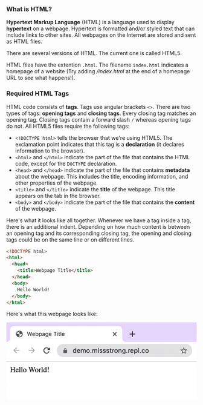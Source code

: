 ### What is HTML?

**Hypertext Markup Language** (HTML) is a language used to display **hypertext** on a webpage. Hypertext is formatted and/or styled text that can include links to other sites. All webpages on the Internet are stored and sent as HTML files.

There are several versions of HTML. The current one is called HTML5.

HTML files have the extention `.html`. The filename `index.html` indicates a homepage of a website (Try adding */index.html* at the end of a homepage URL to see what happens!).

### Required HTML Tags

HTML code consists of **tags**. Tags use angular brackets `<>`. There are two types of tags: **opening tags** and **closing tags**. Every closing tag matches an opening tag. Closing tags contain a forward slash `/` whereas opening tags do not. All HTML5 files require the following tags:

* `<!DOCTYPE html>` tells the browser that we're using HTML5. The exclamation point indicates that this tag is a **declaration** (it declares information to the browser).
* `<html>` and `</html>` indicate the part of the file that contains the HTML code, except for the `DOCTYPE` declaration. 
* `<head>` and `</head>` indicate the part of the file that contains **metadata** about the webpage. This includes the title, encoding information, and other properties of the webpage.
* `<title>` and `</title>` indicate the **title** of the webpage. This title appears on the tab in the browser.
* `<body>` and `</body>` indicate the part of the file that contains the **content** of the webpage.

Here's what it looks like all together. Whenever we have a tag inside a tag, there is an additional indent. Depending on how much content is between an opening tag and its corresponding closing tag, the opening and closing tags could be on the same line or on different lines.

```html
<!DOCTYPE html>
<html>
  <head>
    <title>Webpage Title</title>
  </head>
  <body>
    Hello World!
  </body>
</html>
```

Here's what this webpage looks like:

![](../../Images/HTML_Hello_World.png)

